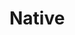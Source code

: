 # Native <!-- Título principal do projeto React Native -->

<!-- Aplicativo mobile para cafeteria desenvolvido com React Native e Expo -->

